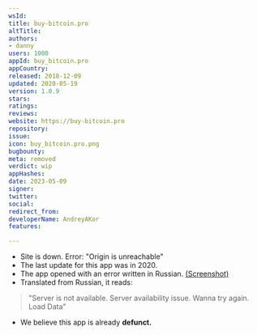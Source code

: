 ```yaml
---
wsId: 
title: buy-bitcoin.pro
altTitle: 
authors:
- danny
users: 1000
appId: buy_bitcoin.pro
appCountry: 
released: 2018-12-09
updated: 2020-05-19
version: 1.0.9
stars: 
ratings: 
reviews: 
website: https://buy-bitcoin.pro
repository: 
issue: 
icon: buy_bitcoin.pro.png
bugbounty: 
meta: removed
verdict: wip
appHashes: 
date: 2023-05-09
signer: 
twitter: 
social: 
redirect_from: 
developerName: AndreyAKor
features: 

---
```


- Site is down. Error: "Origin is unreachable"
- The last update for this app was in 2020. 
- The app opened with an error written in Russian. [(Screenshot)](https://twitter.com/BitcoinWalletz/status/1655841752270663680)
- Translated from Russian, it reads: 

> "Server is not available. Server availability issue. Wanna try again. Load Data"

- We believe this app is already **defunct.**
